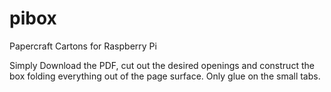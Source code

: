 # pibox
Papercraft Cartons for Raspberry Pi

Simply Download the PDF, cut out the desired openings and construct the box folding everything out of the page surface. Only glue on the small tabs.
